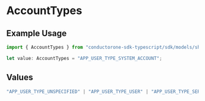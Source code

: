 # AccountTypes

## Example Usage

```typescript
import { AccountTypes } from "conductorone-sdk-typescript/sdk/models/shared";

let value: AccountTypes = "APP_USER_TYPE_SYSTEM_ACCOUNT";
```

## Values

```typescript
"APP_USER_TYPE_UNSPECIFIED" | "APP_USER_TYPE_USER" | "APP_USER_TYPE_SERVICE_ACCOUNT" | "APP_USER_TYPE_SYSTEM_ACCOUNT"
```